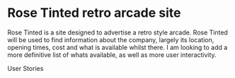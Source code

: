 # Rose Tinted retro arcade site
Rose Tinted is a site designed to advertise a retro style arcade. Rose Tinted will be used to find information about the company, largely its location, opening times, cost and what is available whilst there. I am looking to add a more definitive list of whats available, as well as more user interactivity.
<!-- Insert amiresposivehere -->


User Stories

